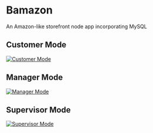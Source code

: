 # Bamazon
An Amazon-like storefront node app incorporating MySQL

## Customer Mode
[![Customer Mode](https://img.youtube.com/vi/wqOqWiSyVKs/0.jpg)](https://www.youtube.com/watch?v=wqOqWiSyVKs)

## Manager Mode
[![Manager Mode](https://img.youtube.com/vi/BqmgJskm_Ts/0.jpg)](https://www.youtube.com/watch?v=BqmgJskm_Ts)

## Supervisor Mode
[![Supervisor Mode](https://img.youtube.com/vi/UbZ6Nfnbh5w/0.jpg)](https://www.youtube.com/watch?v=UbZ6Nfnbh5w)
